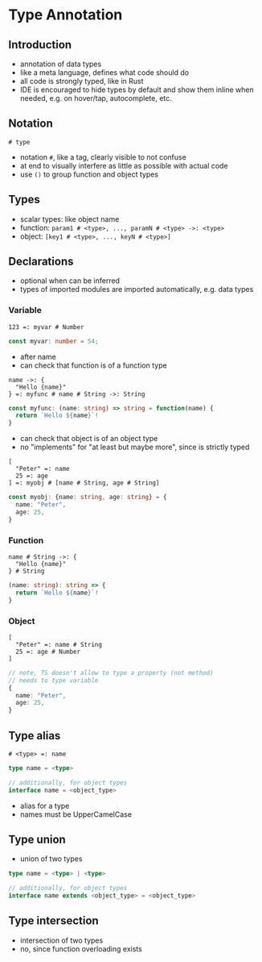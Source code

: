 # Type Annotation



## Introduction

- annotation of data types
- like a meta language, defines what code should do
- all code is strongly typed, like in Rust
- IDE is encouraged to hide types by default and show them inline when needed, e.g. on hover/tap, autocomplete, etc.



## Notation

```
# type
```

- notation `#`, like a tag, clearly visible to not confuse
- at end to visually interfere as little as possible with actual code
- use `()` to group function and object types

<!-- todo: allow multi-line in declaration? What -->



## Types

- scalar types: like object name
- function: `param1 # <type>, ..., paramN # <type> ->: <type>`
- object: `[key1 # <type>, ..., keyN # <type>]`



## Declarations

- optional when can be inferred
- types of imported modules are imported automatically, e.g. data types

### Variable

```
123 =: myvar # Number
```

```ts
const myvar: number = 54;
```

- after name
- can check that function is of a function type
<!-- todo: figure out String interpolation -->

```
name ->: {
  "Hello {name}"
} =: myfunc # name # String ->: String
```

```ts
const myfunc: (name: string) => string = function(name) {
  return `Hello ${name}`!
}
```

- can check that object is of an object type
- no "implements" for "at least but maybe more", since is strictly typed

```
[
  "Peter" =: name
  25 =: age
] =: myobj # [name # String, age # String]
```

```ts
const myobj: {name: string, age: string} = {
  name: "Peter",
  age: 25,
}
```

### Function

```
name # String ->: {
  "Hello {name}"
} # String
```

```ts
(name: string): string => {
  return `Hello ${name}`!
}
```

### Object

```
[
  "Peter" =: name # String
  25 =: age # Number
]
```

```ts
// note, TS doesn't allow to type a property (not method)
// needs to type variable
{
  name: "Peter",
  age: 25,
}
```

<!-- todo: how to allow specifying methods for multiple object types? -->



## Type alias

```
# <type> =: name
```

```ts
type name = <type>

// additionally, for object types
interface name = <object_type>
```

- alias for a type
- names must be UpperCamelCase



## Type union

<!-- todo: type union
Rust uses enums instead...
-->

- union of two types

```ts
type name = <type> | <type>

// additionally, for object types
interface name extends <object_type> = <object_type>
```



## Type intersection

- intersection of two types
- no, since function overloading exists
<!-- todo: good idea/ -->